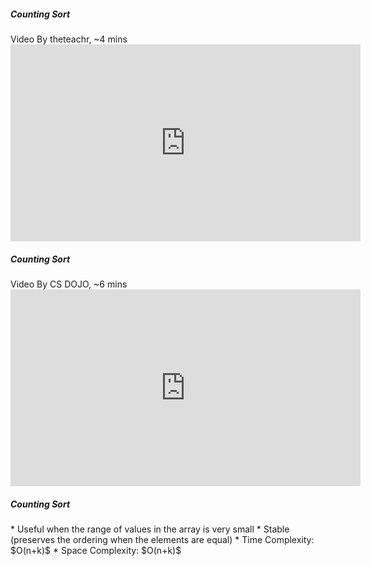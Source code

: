 <section>
<h5>Counting Sort</h5>
Video By theteachr, ~4 mins
<iframe width="560" height="315" src="https://www.youtube.com/embed/EItdcGhSLf4?si=PzrUFLFRB75by4Aw" title="YouTube video player" frameborder="0" allow="accelerometer; autoplay; clipboard-write; encrypted-media; gyroscope; picture-in-picture; web-share" allowfullscreen></iframe>
</section>
<section>
<h5>Counting Sort</h5>
Video By CS DOJO, ~6 mins
<iframe width="560" height="315" src="https://www.youtube.com/embed/OKd534EWcdk?si=7FZNLaPF2LCg3ndY" title="YouTube video player" frameborder="0" allow="accelerometer; autoplay; clipboard-write; encrypted-media; gyroscope; picture-in-picture; web-share" allowfullscreen></iframe>
</section>
<section>
<h5>Counting Sort</h5>
* Useful when the range of values in the array is very small
* Stable (preserves the ordering when the elements are equal)
* Time Complexity: $O(n+k)$
* Space Complexity: $O(n+k)$
</section>